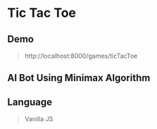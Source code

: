 # Tic Tac Toe

## Demo

> http://localhost:8000/games/ticTacToe

## AI Bot Using Minimax Algorithm

## Language

> Vanilla JS